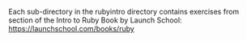 Each sub-directory in the rubyintro directory contains exercises from section of the Intro to Ruby Book by Launch School: https://launchschool.com/books/ruby